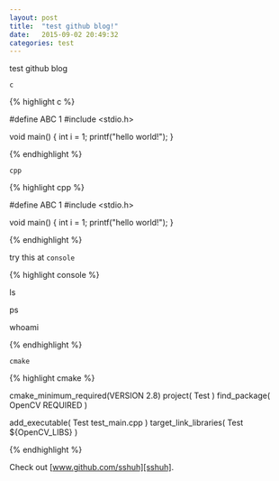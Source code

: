```yaml
---
layout: post
title:  "test github blog!"
date:   2015-09-02 20:49:32
categories: test
---
```


test github blog


`c`

{% highlight c %}

#define ABC 1
#include <stdio.h>

void main()
{
  int i = 1;
  printf("hello world!");
}

{% endhighlight %}


`cpp`

{% highlight cpp %}

#define ABC 1
#include <stdio.h>

void main()
{
  int i = 1;
  printf("hello world!");
}

{% endhighlight %}


try this at `console`

{% highlight console %}

ls

ps

whoami

{% endhighlight %}


`cmake`

{% highlight cmake %}

cmake_minimum_required(VERSION 2.8)
project( Test )
find_package( OpenCV REQUIRED )

add_executable( Test test_main.cpp )
target_link_libraries( Test ${OpenCV_LIBS} )

{% endhighlight %}


Check out [www.github.com/sshuh][sshuh].

[sshuh]: www.github.com/sshuh
